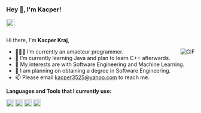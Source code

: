 ### Hey 👋, I'm Kacper!

<a href="https://twitter.com/R6Kacper">
  <img align="left" alt="My Twitter!" width="22px" src="https://www.iconpacks.net/icons/2/free-twitter-logo-icon-2429-thumb.png" />
</a>




<br />
<br />

Hi there, I'm **Kacper Kraj**, 

  <img align="right" alt="GIF" src="https://media1.giphy.com/media/f6hnhHkks8bk4jwjh3/giphy.gif" />



- 👨🏽‍💻 I’m currently an amaeteur programmer.
- 🌱 I’m currently learning Java and plan to learn C++ afterwards.
- 🤔 My interests are with Software Engineering and Machine Learning.
- 💼 I am planning on obtaining a degree in Software Engineering.
- 📫 Please email kacper3525@yahoo.com to reach me.


**Languages and Tools that I currently use:**  

<code><img height="20" src="https://www.freepnglogos.com/uploads/html5-logo-png/html5-logo-html-logo-0.png"></code>
<code><img height="20" src="https://1000logos.net/wp-content/uploads/2020/09/Java-Logo.png"></code>
<code><img height="20" src="https://upload.wikimedia.org/wikipedia/commons/thumb/9/99/Unofficial_JavaScript_logo_2.svg/480px-Unofficial_JavaScript_logo_2.svg.png"></code>
<code><img height="20" src="https://upload.wikimedia.org/wikipedia/commons/thumb/d/d5/CSS3_logo_and_wordmark.svg/1452px-CSS3_logo_and_wordmark.svg.png"></code>
